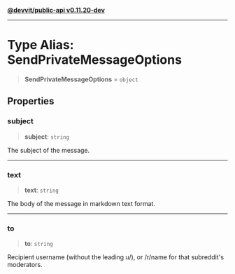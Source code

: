[**@devvit/public-api v0.11.20-dev**](../../README.md)

---

# Type Alias: SendPrivateMessageOptions

> **SendPrivateMessageOptions** = `object`

## Properties

<a id="subject"></a>

### subject

> **subject**: `string`

The subject of the message.

---

<a id="text"></a>

### text

> **text**: `string`

The body of the message in markdown text format.

---

<a id="to"></a>

### to

> **to**: `string`

Recipient username (without the leading u/), or /r/name for that subreddit's moderators.
